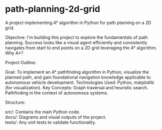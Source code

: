 # path-planning-2d-grid
A project implementing A* algorithm in Python for path planning on a 2D grid.

Objective: I'm building this project to explore the fundamentals of path planning. Success looks like a visual agent efficiently and consistently navigates from start to end points on a 2D grid leveraging the A* algorithm. Why A*?

Project Outline:

Goal: To implement an A* pathfinding algorithm in Python, visualize the planned path, and gain foundational navigation knowledge applicable to autonomous vehicle development.
Technologies Used: Python, matplotlib (for visualization).
Key Concepts:
Graph traversal and heuristic search.
Pathfinding in the context of autonomous systems.  

Structure:

src/: Contains the main Python code.  
docs/: Diagrams and visual outputs of the project.  
tests/: Any unit tests to validate functionality.  
